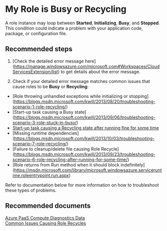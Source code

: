 <properties
	pageTitle="My Role is Busy or Recycling"
	description="My Role is Busy or Recycling"
	service="microsoft.classiccompute"
	resource="domainnames"
	authors="jluk"
	displayOrder="1"
	selfHelpType="resource"
	supportTopicIds=""
	resourceTags=""
	productPesIds=""
	cloudEnvironments="public"
/>

# My Role is Busy or Recycling
A role instance may loop between **Started**, **Initializing**, **Busy**, and **Stopped**. This condition could indicate a problem with your application code, package, or configuration file. <br>

## **Recommended steps**
1. [Check the detailed error message here] (https://manage.windowsazure.com/microsoft.com#Workspaces/CloudServicesExtension/list) to get details about the error message. <br>

2. Check if your detailed error message matches common issues that cause roles to be **Busy** or **Recycling**: <br>
  * [Role throwing unhandled exceptions while initializing or stopping] (https://blogs.msdn.microsoft.com/kwill/2013/08/20/troubleshooting-scenario-1-role-recycling/) <br>
  * [Start-up task causing a Busy state] (https://blogs.msdn.microsoft.com/kwill/2013/09/06/troubleshooting-scenario-3-role-stuck-in-busy/) <br>
  * [Start-up task causing a Recycling state after running fine for some time](https://blogs.msdn.microsoft.com/kwill/2013/08/26/troubleshooting-scenario-2-role-recycling-after-running-fine-for-2-weeks/) <br>
  * [Missing runtime dependencies] (https://blogs.msdn.microsoft.com/kwill/2013/10/03/troubleshooting-scenario-7-role-recycling/) <br>
  * [Failure to cleanup/delete file causing Role Recycle] (https://blogs.msdn.microsoft.com/kwill/2013/09/23/troubleshooting-scenario-6-role-recycling-after-running-for-some-time/) <br>
  * [Role returns from Run method when it should block indefinitely] (https://msdn.microsoft.com/library/microsoft.windowsazure.serviceruntime.roleentrypoint.run.aspx) <br>

Refer to documentation below for more information on how to troubleshoot these types of problems. <br>

## **Recommended documents**
[Azure PaaS Compute Diagnostics Data](http://blogs.msdn.com/b/kwill/archive/2013/08/09/windows-azure-paas-compute-diagnostics-data.aspx) <br>
[Common Issues Causing Role Recycles](https://azure.microsoft.com/documentation/articles/cloud-services-troubleshoot-common-issues-which-cause-roles-recycle/) <br>